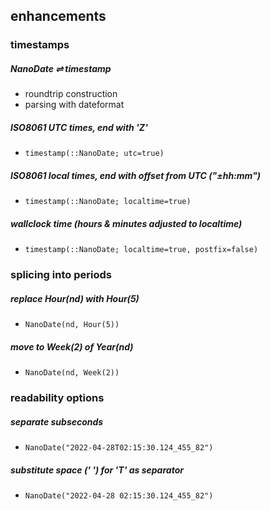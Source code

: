 ## enhancements

### timestamps

##### NanoDate ⇌ timestamp
- roundtrip construction
- parsing with dateformat


##### ISO8061 UTC times, end with 'Z'
- `timestamp(::NanoDate; utc=true)`


##### ISO8061 local times, end with offset from UTC ("±hh:mm")
- `timestamp(::NanoDate; localtime=true)`

##### wallclock time (hours & minutes adjusted to localtime)
- `timestamp(::NanoDate; localtime=true, postfix=false)`


### splicing into periods

##### replace Hour(nd) with Hour(5)
- `NanoDate(nd, Hour(5))`
##### move to Week(2) of Year(nd)
- `NanoDate(nd, Week(2))`


### readability options

##### separate subseconds
- `NanoDate("2022-04-28T02:15:30.124_455_82")`
##### substitute space (' ') for 'T' as separator
- `NanoDate("2022-04-28 02:15:30.124_455_82")`
